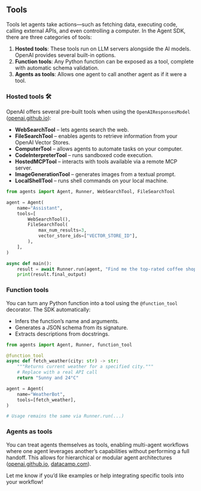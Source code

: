 
## Tools

Tools let agents take actions—such as fetching data, executing code, calling external APIs, and even controlling a computer. In the Agent SDK, there are three categories of tools:

1. **Hosted tools**: These tools run on LLM servers alongside the AI models. OpenAI provides several built-in options.
2. **Function tools**: Any Python function can be exposed as a tool, complete with automatic schema validation.
3. **Agents as tools**: Allows one agent to call another agent as if it were a tool.


### Hosted tools 🛠

OpenAI offers several pre-built tools when using the `OpenAIResponsesModel` ([openai.github.io][1]):

* **WebSearchTool** – lets agents search the web.
* **FileSearchTool** – enables agents to retrieve information from your OpenAI Vector Stores.
* **ComputerTool** – allows agents to automate tasks on your computer.
* **CodeInterpreterTool** – runs sandboxed code execution.
* **HostedMCPTool** – interacts with tools available via a remote MCP server.
* **ImageGenerationTool** – generates images from a textual prompt.
* **LocalShellTool** – runs shell commands on your local machine.

```python
from agents import Agent, Runner, WebSearchTool, FileSearchTool

agent = Agent(
    name="Assistant",
    tools=[
        WebSearchTool(),
        FileSearchTool(
            max_num_results=3,
            vector_store_ids=["VECTOR_STORE_ID"],
        ),
    ],
)

async def main():
    result = await Runner.run(agent, "Find me the top-rated coffee shops in SF and check their latest reviews.")
    print(result.final_output)
```


### Function tools

You can turn any Python function into a tool using the `@function_tool` decorator. The SDK automatically:

* Infers the function’s name and arguments.
* Generates a JSON schema from its signature.
* Extracts descriptions from docstrings.

```python
from agents import Agent, Runner, function_tool

@function_tool
async def fetch_weather(city: str) -> str:
    """Returns current weather for a specified city."""
    # Replace with a real API call
    return "Sunny and 24°C"

agent = Agent(
    name="WeatherBot",
    tools=[fetch_weather],
)

# Usage remains the same via Runner.run(...)
```


### Agents as tools

You can treat agents themselves as tools, enabling multi-agent workflows where one agent leverages another’s capabilities without performing a full handoff. This allows for hierarchical or modular agent architectures ([openai.github.io][1], [datacamp.com][2]).


Let me know if you’d like examples or help integrating specific tools into your workflow!

[1]: https://openai.github.io/openai-agents-python/tools/?utm_source=chatgpt.com "Tools - OpenAI Agents SDK"
[2]: https://www.datacamp.com/tutorial/openai-agents-sdk-tutorial?utm_source=chatgpt.com "OpenAI Agents SDK Tutorial: Building AI Systems That Take Action"

